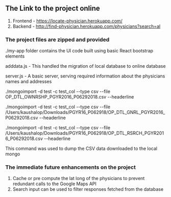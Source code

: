 ## The Link to the project online
1. Frontend - https://locate-physician.herokuapp.com/
2. Backend - http://find-physician.herokuapp.com/physicians?search=al

### The project files are zipped and provided

./my-app folder contains the UI code built using basic React bootstrap elements

adddata.js - This handled the migration of local database to online database

server.js - A basic server, serving required information about the physicians names and addresses 

./mongoimport -d test -c test_col --type csv --file OP_DTL_OWNRSHP_PGYR2016_P06292018.csv --headerline 

./mongoimport -d test -c test_col --type csv --file /Users/kaushalop/Downloads/PGYR16_P062918/OP_DTL_GNRL_PGYR2016_P06292018.csv --headerline

./mongoimport -d test -c test_col --type csv --file /Users/kaushalop/Downloads/PGYR16_P062918/OP_DTL_RSRCH_PGYR2016_P06292018.csv --headerline

This command was used to dump the CSV data downloaded to the local mongo

### The immediate future enhancements on the project

1. Cache or pre compute the lat long of the physicians to prevent redundant calls to the Google Maps API
2. Search input can be used to filter responses fetched from the database